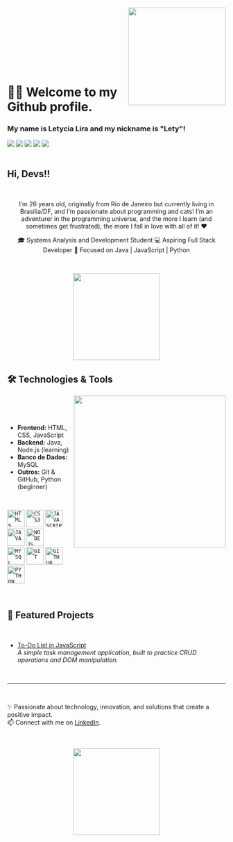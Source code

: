 <img align="right" width="225px" style="margin-top:-20px" src="https://i.postimg.cc/wjqBBxSr/image1.png(https://postimg.cc/0b4vWv5G)"> 
</br> 
</br> 
</br> 
</br> 
</br> 
</br> 
</br> 


<div dsplay="inline-block"> 
  
# 👋🏽 Welcome to my Github profile. 
### My name is Letycia Lira and my nickname is "Lety"! 

</div> 


<div> 
   <a href="https://www.linkedin.com/in/letycia-lira-barbosa" target="_blank"><img src="https://img.shields.io/badge/-LinkedIn-%230077B5?style=for-the-badge&logo=linkedin&logoColor=white" target="_blank"></a> 
   <a href="https://dev.to/letyxlira" target="_blank"><img src="https://img.shields.io/badge/dev.to-0A0A0A?style=for-the-badge&logo=devdotto&logoColor=white" target="_blank"></a> 
   <a href="https://instagram.com/letyxlira" target="_blank"><img src="https://img.shields.io/badge/-Instagram-%23E4405F?style=for-the-badge&logo=instagram&logoColor=white" target="_blank"></a> 
   <a href="https://x.com/letyxlira" target="_blank"><img src="https://img.shields.io/badge/Twitter-1DA1F2?style=for-the-badge&logo=twitter&logoColor=white" target="_blank"></a> 
   <a href="mailto:letyciaalira@gmail.com"><img src="https://img.shields.io/badge/-Gmail-%23333?style=for-the-badge&logo=gmail&logoColor=white" target="_blank"></a>
  
</div> 


</br> 

## Hi, Devs!! 

</br> 

<p align="center"> 
I’m 26 years old, originally from Rio de Janeiro but currently living in Brasilia/DF, and I’m passionate about programming and cats! I’m an adventurer in the programming universe, and the more I learn (and sometimes get frustrated), the more I fall in love with all of it! ❤  
</p>

<p align="center">
🎓 Systems Analysis and Development Student 
💻 Aspiring Full Stack Developer 
🚀 Focused on Java | JavaScript | Python
</p>  

</br> 

<p align="center"> 
  <img src="https://i.postimg.cc/MGXKyPZb/image2.png(https://postimg.cc/zLZrNkgV)" width="200">
</p> 


## 🛠️ Technologies & Tools 

<img width="350px" align="right" src="https://i.postimg.cc/hPbjgQ3x/image3.png(https://postimg.cc/Tp1GJ1xY)"> 

</br> 
</br> 
</br>  

- **Frontend:** HTML, CSS, JavaScript  
- **Backend:** Java, Node.js (learning)  
- **Banco de Dados:** MySQL  
- **Outros:** Git & GitHub, Python (beginner)  

</br>

<code><img width="40px" src="https://cdn.jsdelivr.net/gh/devicons/devicon@latest/icons/html5/html5-original.svg" title = "HTML5"/></code> 
<code><img width="40px" src="https://cdn.jsdelivr.net/gh/devicons/devicon@latest/icons/css3/css3-original.svg" title = "CSS3"/></code> 
<code><img width="40px" src="https://cdn.jsdelivr.net/gh/devicons/devicon/icons/javascript/javascript-original.svg" title = "JAVASCRIPT"/></code> 
<code><img width="40px" src="https://cdn.jsdelivr.net/gh/devicons/devicon/icons/java/java-original.svg" title = "JAVA"/></code> 
<code><img width="40px" src="https://cdn.jsdelivr.net/gh/devicons/devicon@latest/icons/nodejs/nodejs-original.svg" title = "NODEJS"/></code>  
<code><img width="40px" src="https://cdn.jsdelivr.net/gh/devicons/devicon/icons/mysql/mysql-original.svg" title = "MYSQL"/></code> 
<code><img width="40px" src="https://cdn.jsdelivr.net/gh/devicons/devicon/icons/git/git-original.svg" title = "GIT"/></code> 
<code><img width="40px" src="https://cdn.jsdelivr.net/gh/devicons/devicon/icons/github/github-original.svg" title = "GITHUB"/></code> 
<code><img width="40px" src="https://cdn.jsdelivr.net/gh/devicons/devicon@latest/icons/python/python-original.svg" title = "PYTHON"/></code> 

</br> 


## 📂 Featured Projects

</br> 

- [To-Do List in JavaScript](https://letyxlira.github.io/to-do-list)   
  *A simple task management application, built to practice CRUD operations and DOM manipulation.*  

</br> 


---  

</br>  

✨ Passionate about technology, innovation, and solutions that create a positive impact.  
📫 Connect with me on [LinkedIn](https://www.linkedin.com/in/letycia-lira-barbosa).  


</br>  


<p align="center"> 
  <img src="https://i.postimg.cc/3xtx05hx/image4.png(https://postimg.cc/QFW3vzV2)" width="200">
</p> 
